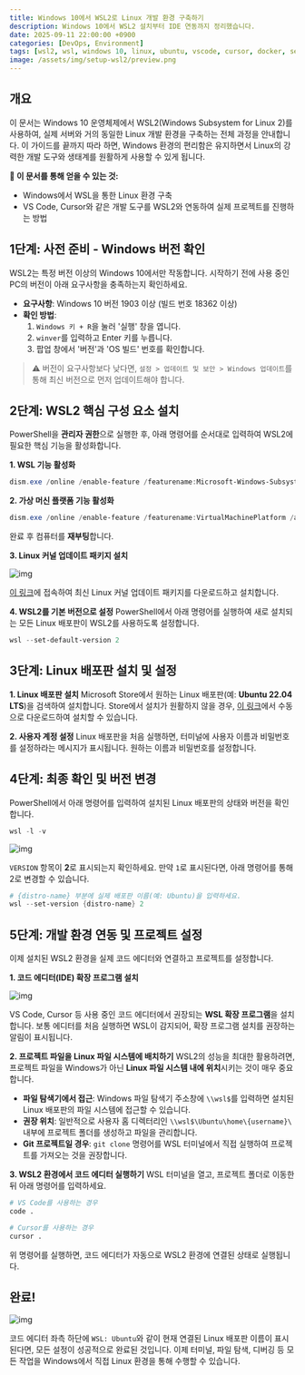```yaml
---
title: Windows 10에서 WSL2로 Linux 개발 환경 구축하기
description: Windows 10에서 WSL2 설치부터 IDE 연동까지 정리했습니다.
date: 2025-09-11 22:00:00 +0900
categories: [DevOps, Environment]
tags: [wsl2, wsl, windows 10, linux, ubuntu, vscode, cursor, docker, setup, development environment]
image: /assets/img/setup-wsl2/preview.png
---
```


## **개요**

이 문서는 Windows 10 운영체제에서 WSL2(Windows Subsystem for Linux 2)를 사용하여, 실제 서버와 거의 동일한 Linux 개발 환경을 구축하는 전체 과정을 안내합니다. 이 가이드를 끝까지 따라 하면, Windows 환경의 편리함은 유지하면서 Linux의 강력한 개발 도구와 생태계를 원활하게 사용할 수 있게 됩니다.

**📖 이 문서를 통해 얻을 수 있는 것:**

  * Windows에서 WSL을 통한 Linux 환경 구축
  * VS Code, Cursor와 같은 개발 도구를 WSL2와 연동하여 실제 프로젝트를 진행하는 방법

## **1단계: 사전 준비 - Windows 버전 확인**

WSL2는 특정 버전 이상의 Windows 10에서만 작동합니다. 시작하기 전에 사용 중인 PC의 버전이 아래 요구사항을 충족하는지 확인하세요.

  * **요구사항**: Windows 10 버전 1903 이상 (빌드 번호 18362 이상)
  * **확인 방법**:
    1.  `Windows 키 + R`을 눌러 '실행' 창을 엽니다.
    2.  `winver`를 입력하고 Enter 키를 누릅니다.
    3.  팝업 창에서 '버전'과 'OS 빌드' 번호를 확인합니다.

> ⚠️ 버전이 요구사항보다 낮다면, `설정 > 업데이트 및 보안 > Windows 업데이트`를 통해 최신 버전으로 먼저 업데이트해야 합니다.

## **2단계: WSL2 핵심 구성 요소 설치**

PowerShell을 **관리자 권한**으로 실행한 후, 아래 명령어를 순서대로 입력하여 WSL2에 필요한 핵심 기능을 활성화합니다.

**1. WSL 기능 활성화**

```powershell
dism.exe /online /enable-feature /featurename:Microsoft-Windows-Subsystem-Linux /all /norestart
```

**2. 가상 머신 플랫폼 기능 활성화**

```powershell
dism.exe /online /enable-feature /featurename:VirtualMachinePlatform /all /norestart
```

완료 후 컴퓨터를 **재부팅**합니다.

**3. Linux 커널 업데이트 패키지 설치**

![img](/assets/img/setup-wsl2/1.jpg)

[이 링크](https://www.google.com/search?q=https://docs.microsoft.com/ko-kr/windows/wsl/install-manual%23step-4---download-the-linux-kernel-update-package)에 접속하여 최신 Linux 커널 업데이트 패키지를 다운로드하고 설치합니다.

**4. WSL2를 기본 버전으로 설정**
PowerShell에서 아래 명령어를 실행하여 새로 설치되는 모든 Linux 배포판이 WSL2를 사용하도록 설정합니다.

```powershell
wsl --set-default-version 2
```

## **3단계: Linux 배포판 설치 및 설정**

**1. Linux 배포판 설치**
Microsoft Store에서 원하는 Linux 배포판(예: **Ubuntu 22.04 LTS**)을 검색하여 설치합니다. Store에서 설치가 원활하지 않을 경우, [이 링크](https://www.google.com/search?q=https://docs.microsoft.com/ko-kr/windows/wsl/install-manual%23downloading-distributions)에서 수동으로 다운로드하여 설치할 수 있습니다.

**2. 사용자 계정 설정**
Linux 배포판을 처음 실행하면, 터미널에 사용자 이름과 비밀번호를 설정하라는 메시지가 표시됩니다. 원하는 이름과 비밀번호를 설정합니다.

## **4단계: 최종 확인 및 버전 변경**

PowerShell에서 아래 명령어를 입력하여 설치된 Linux 배포판의 상태와 버전을 확인합니다.

```powershell
wsl -l -v
```

![img](/assets/img/setup-wsl2/3.jpg)

`VERSION` 항목이 **2**로 표시되는지 확인하세요. 만약 `1`로 표시된다면, 아래 명령어를 통해 2로 변경할 수 있습니다.

```powershell
# {distro-name} 부분에 실제 배포판 이름(예: Ubuntu)을 입력하세요.
wsl --set-version {distro-name} 2
```

## **5단계: 개발 환경 연동 및 프로젝트 설정**

이제 설치된 WSL2 환경을 실제 코드 에디터와 연결하고 프로젝트를 설정합니다.

**1. 코드 에디터(IDE) 확장 프로그램 설치**

![img](/assets/img/setup-wsl2/4.jpg)

VS Code, Cursor 등 사용 중인 코드 에디터에서 권장되는 **WSL 확장 프로그램**을 설치합니다. 보통 에디터를 처음 실행하면 WSL이 감지되어, 확장 프로그램 설치를 권장하는 알림이 표시됩니다.

**2. 프로젝트 파일을 Linux 파일 시스템에 배치하기**
WSL2의 성능을 최대한 활용하려면, 프로젝트 파일을 Windows가 아닌 **Linux 파일 시스템 내에 위치**시키는 것이 매우 중요합니다.

  * **파일 탐색기에서 접근**: Windows 파일 탐색기 주소창에 `\\wsl$`를 입력하면 설치된 Linux 배포판의 파일 시스템에 접근할 수 있습니다.
  * **권장 위치**: 일반적으로 사용자 홈 디렉터리인 `\\wsl$\Ubuntu\home\{username}\` 내부에 프로젝트 폴더를 생성하고 파일을 관리합니다.
  * **Git 프로젝트일 경우**: `git clone` 명령어를 WSL 터미널에서 직접 실행하여 프로젝트를 가져오는 것을 권장합니다.

**3. WSL2 환경에서 코드 에디터 실행하기**
WSL 터미널을 열고, 프로젝트 폴더로 이동한 뒤 아래 명령어를 입력하세요.

```bash
# VS Code를 사용하는 경우
code .

# Cursor를 사용하는 경우
cursor .
```

위 명령어를 실행하면, 코드 에디터가 자동으로 WSL2 환경에 연결된 상태로 실행됩니다.

## **완료\!**

![img](/assets/img/setup-wsl2/10.jpg)

코드 에디터 좌측 하단에 `WSL: Ubuntu`와 같이 현재 연결된 Linux 배포판 이름이 표시된다면, 모든 설정이 성공적으로 완료된 것입니다. 이제 터미널, 파일 탐색, 디버깅 등 모든 작업을 Windows에서 직접 Linux 환경을 통해 수행할 수 있습니다.